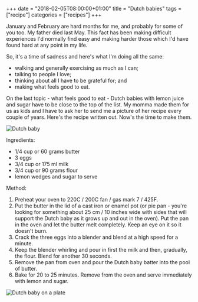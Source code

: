 +++
date = "2018-02-05T08:00:00+01:00"
title = "Dutch babies"
tags = ["recipe"]
categories = ["recipes"]
+++

January and February are hard months for me, and probably for some of you too. My father died last May. This fact has been making difficult experiences I'd normally find easy and making harder those which I'd have found hard at any point in my life.

So, it's a time of sadness and here's what I'm doing all the same:

* walking and generally exercising as much as I can;
* talking to people I love;
* thinking about all I have to be grateful for; and
* making what feels good to eat.

On the last topic - what feels good to eat - Dutch babies with lemon juice and sugar have to be close to the top of the list. My momma made them for us as kids and I have to ask her to send me a picture of her recipe every couple of years. Here's the recipe written out. Now's the time to make them.

![Dutch baby](/images/dutch-baby.jpg)

Ingredients:

* 1/4 cup or 60 grams butter
* 3 eggs
* 3/4 cup or 175 ml milk
* 3/4 cup or 90 grams flour
* lemon wedges and sugar to serve

Method:

1. Preheat your oven to 220C / 200C fan / gas mark 7 / 425F.
2. Put the butter in the lid of a cast iron or enamel pot (or pie pan - you're looking for something about 25 cm / 10 inches wide with sides that will support the Dutch baby as it grows up and out in the oven). Put the pan in the oven and let the butter melt completely. Keep an eye on it so it doesn't burn.
3. Crack the three eggs into a blender and blend at a high speed for a minute.
4. Keep the blender whirling and pour in first the milk and then, gradually, the flour. Blend for another 30 seconds.
5. Remove the pan from oven and pour the Dutch baby batter into the pool of butter.
6. Bake for 20 to 25 minutes. Remove from the oven and serve immediately with lemon and sugar.


![Dutch baby on a plate](/images/dutch-baby-plate.jpg)
